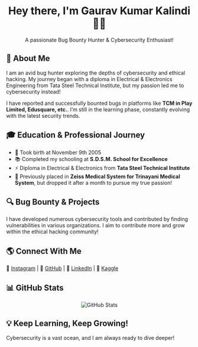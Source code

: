 <!-- Gaurav Kumar Kalindi - GitHub Profile README -->
<h1 align="center">Hey there, I'm Gaurav Kumar Kalindi 👨‍💻</h1>
<p align="center">A passionate Bug Bounty Hunter & Cybersecurity Enthusiast!</p>

<!-- About Me -->
<h2>🚀 About Me</h2>
<p>
    I am an avid bug hunter exploring the depths of cybersecurity and ethical hacking. 
    My journey began with a diploma in Electrical & Electronics Engineering from Tata Steel Technical Institute, 
    but my passion led me to cybersecurity instead!
</p>
<p>
    I have reported and successfully bounted bugs in platforms like <strong>TCM in Play Limited, Edusquare, etc.</strong>. 
    I’m still in the learning phase, constantly evolving with the latest security trends.
</p>

<!-- Education & Journey -->
<h2>🎓 Education & Professional Journey</h2>
<ul>
    <li>🎂 Took birth at November 9th 2005</strong></li>
    <li>📚 Completed my schooling at <strong>S.D.S.M. School for Excellence</strong></li>
    <li>⚡ Diploma in Electrical & Electronics from <strong>Tata Steel Technical Institute</strong></li>
    <li>🏥 Previously placed in <strong>Zeiss Medical System for Trinayani Medical System</strong>, but dropped it after a month to pursue my true passion!</li>
</ul>

<!-- My Work & Contributions -->
<h2>🔍 Bug Bounty & Projects</h2>
<p>
    I have developed numerous cybersecurity tools and contributed by finding vulnerabilities in various organizations.
    I aim to contribute more and grow within the ethical hacking community!
</p>

<!-- Social & Contact Links -->
<h2>🌎 Connect With Me</h2>
<p>
    🔗 <a href="https://www.instagram.com/devloper_gaurav" target="_blank">Instagram</a> |
    🔗 <a href="https://github.com/GauravKumarKalindi" target="_blank">GitHub</a> |
    🔗 <a href="https://www.linkedin.com/in/gauravkumarkalindi" target="_blank">LinkedIn</a> |
    🔗 <a href="https://www.kaggle.com/gauravkumarkalindi" target="_blank">Kaggle</a>
</p>

<!-- GitHub Stats -->
<h2>📊 GitHub Stats</h2>
<p align="center">
    <img src="https://github-readme-stats.vercel.app/api?username=gauravkumarkalindi&show_icons=true&theme=dark" alt="GitHub Stats">
</p>

<h2>💡 Keep Learning, Keep Growing!</h2>
<p>Cybersecurity is a vast ocean, and I am always ready to dive deeper!</p>
